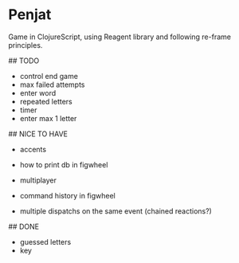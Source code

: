 # Penjat
Game in ClojureScript, using Reagent library and following re-frame principles.


## TODO
- control end game
- max failed attempts
- enter word
- repeated letters
- timer
- enter max 1 letter


## NICE TO HAVE
- accents

- how to print db in figwheel
- multiplayer
- command history in figwheel
- multiple dispatchs on the same event (chained reactions?)


## DONE
- guessed letters
- key
